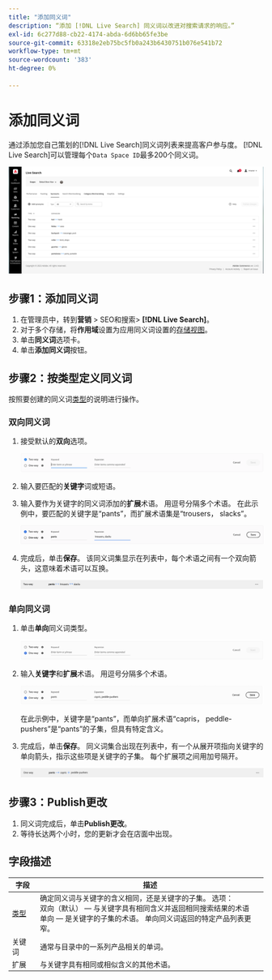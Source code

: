 ```yaml
---
title: "添加同义词"
description: “添加 [!DNL Live Search] 同义词以改进对搜索请求的响应。”
exl-id: 6c277d88-cb22-4174-abda-6d6bb65fe3be
source-git-commit: 63318e2eb75bc5fb0a243b6430751b076e541b72
workflow-type: tm+mt
source-wordcount: '383'
ht-degree: 0%

---
```


# 添加同义词

通过添加您自己策划的[!DNL Live Search]同义词列表来提高客户参与度。 [!DNL Live Search]可以管理每个`Data Space ID`最多200个同义词。

![[!DNL Live Search]同义词](assets/synonym-workspace.png)

## 步骤1：添加同义词

1. 在管理员中，转到&#x200B;**营销** > SEO和搜索> **[!DNL Live Search]**。
1. 对于多个存储，将&#x200B;**作用域**&#x200B;设置为应用同义词设置的[存储视图](https://experienceleague.adobe.com/docs/commerce-admin/start/setup/websites-stores-views.html#scope-settings)。
1. 单击&#x200B;**同义词**&#x200B;选项卡。
1. 单击&#x200B;**添加同义词**&#x200B;按钮。

## 步骤2：按类型定义同义词

按照要创建的同义词[类型](synonyms-type.md)的说明进行操作。

### 双向同义词

1. 接受默认的&#x200B;**双向**&#x200B;选项。

   ![添加双向同义词](assets/synonym-add-two-way.png)


1. 输入要匹配的&#x200B;**关键字**&#x200B;词或短语。
1. 输入要作为关键字的同义词添加的&#x200B;**扩展**术语。 用逗号分隔多个术语。
在此示例中，要匹配的关键字是“pants”，而扩展术语集是“trousers， slacks”。

   ![双向同义词示例](assets/synonym-add-two-way-example.png)

1. 完成后，单击&#x200B;**保存**。
该同义词集显示在列表中，每个术语之间有一个双向箭头，这意味着术语可以互换。

   ![双向同义词](assets/synonym-two-way.png)

### 单向同义词

1. 单击&#x200B;**单向**&#x200B;同义词类型。

   ![添加单向同义词](assets/synonym-add-one-way.png)

1. 输入&#x200B;**关键字**&#x200B;和&#x200B;**扩展**&#x200B;术语。 用逗号分隔多个术语。

   ![单向同义词示例](assets/synonym-add-one-way-example.png)

   在此示例中，关键字是“pants”，而单向扩展术语“capris， peddle-pushers”是“pants”的子集，但具有特定含义。

1. 完成后，单击&#x200B;**保存**。
同义词集合出现在列表中，有一个从展开项指向关键字的单向箭头，指示这些项是关键字的子集。 每个扩展项之间用加号隔开。

   ![单向同义词](assets/synonym-one-way.png)

## 步骤3：Publish更改

1. 同义词完成后，单击&#x200B;**Publish更改**。
1. 等待长达两个小时，您的更新才会在店面中出现。

## 字段描述

| 字段 | 描述 |
|--- |--- |
| [类型](synonyms.md) | 确定同义词与关键字的含义相同，还是关键字的子集。 选项：<br />双向（默认） — 与关键字具有相同含义并返回相同搜索结果的术语<br />单向 — 是关键字的子集的术语。 单向同义词返回的特定产品列表更窄。 |
| 关键词 | 通常与目录中的一系列产品相关的单词。 |
| 扩展 | 与关键字具有相同或相似含义的其他术语。 |
